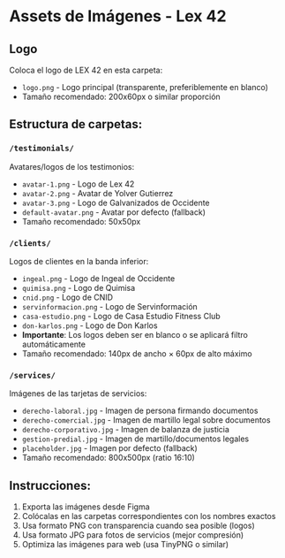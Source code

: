 # Assets de Imágenes - Lex 42

## Logo
Coloca el logo de LEX 42 en esta carpeta:
- `logo.png` - Logo principal (transparente, preferiblemente en blanco)
- Tamaño recomendado: 200x60px o similar proporción

## Estructura de carpetas:

### `/testimonials/`
Avatares/logos de los testimonios:
- `avatar-1.png` - Logo de Lex 42
- `avatar-2.png` - Avatar de Yolver Gutierrez
- `avatar-3.png` - Logo de Galvanizados de Occidente
- `default-avatar.png` - Avatar por defecto (fallback)
- Tamaño recomendado: 50x50px

### `/clients/`
Logos de clientes en la banda inferior:
- `ingeal.png` - Logo de Ingeal de Occidente
- `quimisa.png` - Logo de Quimisa
- `cnid.png` - Logo de CNID
- `servinformacion.png` - Logo de Servinformación
- `casa-estudio.png` - Logo de Casa Estudio Fitness Club
- `don-karlos.png` - Logo de Don Karlos
- **Importante**: Los logos deben ser en blanco o se aplicará filtro automáticamente
- Tamaño recomendado: 140px de ancho × 60px de alto máximo

### `/services/`
Imágenes de las tarjetas de servicios:
- `derecho-laboral.jpg` - Imagen de persona firmando documentos
- `derecho-comercial.jpg` - Imagen de martillo legal sobre documentos
- `derecho-corporativo.jpg` - Imagen de balanza de justicia
- `gestion-predial.jpg` - Imagen de martillo/documentos legales
- `placeholder.jpg` - Imagen por defecto (fallback)
- Tamaño recomendado: 800x500px (ratio 16:10)

## Instrucciones:
1. Exporta las imágenes desde Figma
2. Colócalas en las carpetas correspondientes con los nombres exactos
3. Usa formato PNG con transparencia cuando sea posible (logos)
4. Usa formato JPG para fotos de servicios (mejor compresión)
5. Optimiza las imágenes para web (usa TinyPNG o similar)

